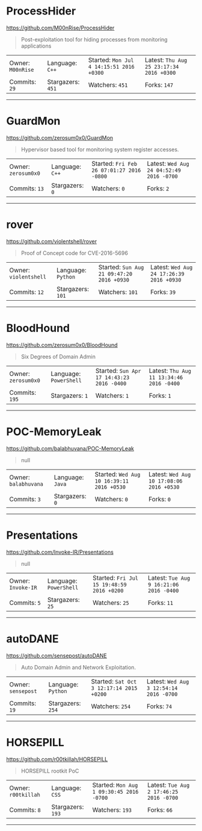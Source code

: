 # ProcessHider

https://github.com/M00nRise/ProcessHider
<blockquote>
Post-exploitation tool for hiding processes from monitoring applications
</blockquote>

<table>
<tr><td>Owner: <code>M00nRise</code></td>
    <td>Language: <code>C++</code></td>
    <td>Started: <code>Mon Jul 4 14:15:51 2016 +0300</code></td>
    <td>Latest: <code>Thu Aug 25 23:17:34 2016 +0300</code></td></tr>
<tr><td>Commits: <code>29</code></td>
    <td>Stargazers: <code>451</code></td>
    <td>Watchers: <code>451</code></td>
    <td>Forks: <code>147</code></td></tr>
</table>

---

# GuardMon

https://github.com/zerosum0x0/GuardMon
<blockquote>
Hypervisor based tool for monitoring system register accesses.
</blockquote>

<table>
<tr><td>Owner: <code>zerosum0x0</code></td>
    <td>Language: <code>C++</code></td>
    <td>Started: <code>Fri Feb 26 07:01:27 2016 -0800</code></td>
    <td>Latest: <code>Wed Aug 24 04:52:49 2016 -0700</code></td></tr>
<tr><td>Commits: <code>13</code></td>
    <td>Stargazers: <code>0</code></td>
    <td>Watchers: <code>0</code></td>
    <td>Forks: <code>2</code></td></tr>
</table>

---

# rover

https://github.com/violentshell/rover
<blockquote>
Proof of Concept code for CVE-2016-5696
</blockquote>

<table>
<tr><td>Owner: <code>violentshell</code></td>
    <td>Language: <code>Python</code></td>
    <td>Started: <code>Sun Aug 21 09:47:20 2016 +0930</code></td>
    <td>Latest: <code>Wed Aug 24 17:26:39 2016 +0930</code></td></tr>
<tr><td>Commits: <code>12</code></td>
    <td>Stargazers: <code>101</code></td>
    <td>Watchers: <code>101</code></td>
    <td>Forks: <code>39</code></td></tr>
</table>

---

# BloodHound

https://github.com/zerosum0x0/BloodHound
<blockquote>
Six Degrees of Domain Admin
</blockquote>

<table>
<tr><td>Owner: <code>zerosum0x0</code></td>
    <td>Language: <code>PowerShell</code></td>
    <td>Started: <code>Sun Apr 17 14:43:23 2016 -0400</code></td>
    <td>Latest: <code>Thu Aug 11 13:34:46 2016 -0400</code></td></tr>
<tr><td>Commits: <code>195</code></td>
    <td>Stargazers: <code>1</code></td>
    <td>Watchers: <code>1</code></td>
    <td>Forks: <code>1</code></td></tr>
</table>

---

# POC-MemoryLeak

https://github.com/balabhuvana/POC-MemoryLeak
<blockquote>
null
</blockquote>

<table>
<tr><td>Owner: <code>balabhuvana</code></td>
    <td>Language: <code>Java</code></td>
    <td>Started: <code>Wed Aug 10 16:39:11 2016 +0530</code></td>
    <td>Latest: <code>Wed Aug 10 17:08:06 2016 +0530</code></td></tr>
<tr><td>Commits: <code>3</code></td>
    <td>Stargazers: <code>0</code></td>
    <td>Watchers: <code>0</code></td>
    <td>Forks: <code>0</code></td></tr>
</table>

---

# Presentations

https://github.com/Invoke-IR/Presentations
<blockquote>
null
</blockquote>

<table>
<tr><td>Owner: <code>Invoke-IR</code></td>
    <td>Language: <code>PowerShell</code></td>
    <td>Started: <code>Fri Jul 15 19:48:59 2016 +0200</code></td>
    <td>Latest: <code>Tue Aug 9 16:21:06 2016 -0400</code></td></tr>
<tr><td>Commits: <code>5</code></td>
    <td>Stargazers: <code>25</code></td>
    <td>Watchers: <code>25</code></td>
    <td>Forks: <code>11</code></td></tr>
</table>

---

# autoDANE

https://github.com/sensepost/autoDANE
<blockquote>
Auto Domain Admin and Network Exploitation.
</blockquote>

<table>
<tr><td>Owner: <code>sensepost</code></td>
    <td>Language: <code>Python</code></td>
    <td>Started: <code>Sat Oct 3 12:17:14 2015 +0200</code></td>
    <td>Latest: <code>Wed Aug 3 12:54:14 2016 -0700</code></td></tr>
<tr><td>Commits: <code>19</code></td>
    <td>Stargazers: <code>254</code></td>
    <td>Watchers: <code>254</code></td>
    <td>Forks: <code>74</code></td></tr>
</table>

---

# HORSEPILL

https://github.com/r00tkillah/HORSEPILL
<blockquote>
HORSEPILL rootkit PoC
</blockquote>

<table>
<tr><td>Owner: <code>r00tkillah</code></td>
    <td>Language: <code>CSS</code></td>
    <td>Started: <code>Mon Aug 1 09:30:45 2016 -0700</code></td>
    <td>Latest: <code>Tue Aug 2 17:46:25 2016 -0700</code></td></tr>
<tr><td>Commits: <code>8</code></td>
    <td>Stargazers: <code>193</code></td>
    <td>Watchers: <code>193</code></td>
    <td>Forks: <code>66</code></td></tr>
</table>

---

